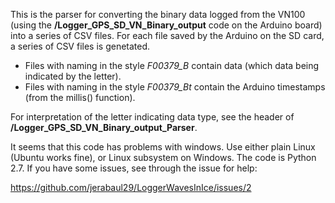This is the parser for converting the binary data logged from the VN100 (using the **/Logger_GPS_SD_VN_Binary_output** code on the Arduino board) into a series of CSV files. For each file saved by the Arduino on the SD card, a series of CSV files is genetated. 

- Files with naming in the style *F00379_B* contain data (which data being indicated by the letter).
- Files with naming in the style *F00379_Bt* contain the Arduino timestamps (from the millis() function).

For interpretation of the letter indicating data type, see the header of **/Logger_GPS_SD_VN_Binary_output_Parser**.

It seems that this code has problems with windows. Use either plain Linux (Ubuntu works fine), or Linux subsystem on Windows. The code is Python 2.7. If you have some issues, see through the issue for help:

https://github.com/jerabaul29/LoggerWavesInIce/issues/2
